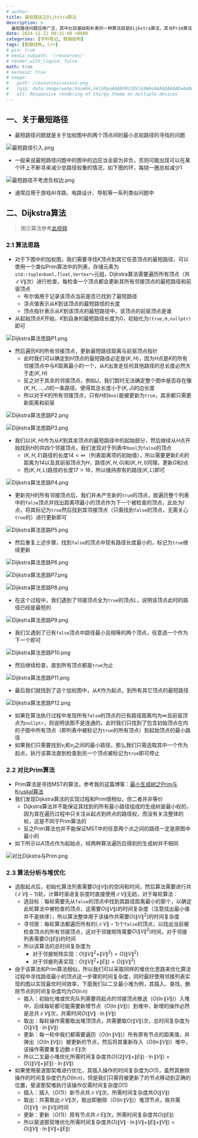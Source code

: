 ```yaml
---
# author:
title: 最短路径之Dijkstra算法
description: >-
  最短路径问题应用广泛，其中比较基础和朴素的一种算法就是Dijkstra算法，其与Prim算法形似但有本质的不同
date: 2024-11-22 00:21:00 +0800
categories: [学科笔记, 数据结构]
tags: [数据结构, C++]
# pin: true
# media_subpath: '/resources/'
# render_with_liquid: false
math: true
# mermaid: true
# image:
#   path: /resources/xxxxxx.png
#   lqip: data:image/webp;base64,UklGRpoAAABXRUJQVlA4WAoAAAAQAAAADwAABwAAQUxQSDIAAAARL0AmbZurmr57yyIiqE8oiG0bejIYEQTgqiDA9vqnsUSI6H+oAERp2HZ65qP/VIAWAFZQOCBCAAAA8AEAnQEqEAAIAAVAfCWkAALp8sF8rgRgAP7o9FDvMCkMde9PK7euH5M1m6VWoDXf2FkP3BqV0ZYbO6NA/VFIAAAA
#   alt: Responsive rendering of Chirpy theme on multiple devices
---
```


## 一、关于最短路径
- 最短路径问题就是关于加权图中的两个顶点间的最小总权路径的寻找的问题

![最短路径引入.png](/resources/数据结构/最短路径引入.png)

- 一般来说最短路径问题中的图中的边应当全部为非负，否则可能出现可以在某个环上不断寻来减少总路径权重的情况，如下图的环，每绕一圈总权减少$1$

![最短路径不考虑负权边.png](/resources/数据结构/最短路径不考虑负权边.png)

- 通常应用于游戏AI寻路、电路设计、导航等一系列类似问题中

## 二、Dijkstra算法

>图示算法参考[此视频](https://www.bilibili.com/video/BV1QESyYGE55/?share_source=copy_web&vd_source=5ef86699cafaaf10c5dc362759c73a7d)

### 2.1 算法思路
- 对于下图中的加权图，我们需要寻找$K$顶点到其它任意顶点的最短路径，可以使用一个类似Prim算法中的列表，存储元素为`std::tuple<bool,float,Vertex*>`元组，Dijkstra算法需要遍历所有顶点（共$\|V\|$次）进行检查，每检查一个顶点都会更新其所有邻接顶点的最短路径和前驱顶点
	- 布尔值用于记录该顶点当前是否已找到了最短路径
	- 浮点值表示从$K$到该顶点的最短路径的长度
	- 顶点指针表示从$K$到该顶点的最短路径中，该顶点的前驱顶点是谁
- 从起始顶点$K$开始，$K$到自身的最短路径长度为$0$，初始化为`(true,0,nullptr)`即可

![Dijkstra算法思路P1.png](/resources/数据结构/Dijkstra算法思路P1.png)

- 然后遍历$K$的所有邻接顶点，更新最短路径距离与前驱顶点指针
	- 此时我们可以确定到$H$顶点的最短路径必定是$(K,H)$，因为$H$点是$K$的所有邻接顶点中与$K$距离最小的一个，从$K$出发走任何其他路径的总长度必然大于走$(K,H)$
	- 反之对于其余的邻接顶点，例如$J$，我们暂时无法确定整个图中是否存在像$(K,H,...,J)$的一条路径，使得其总长度小于$(K,J)$的边长度
	- 所以对于$K$的所有邻接顶点，只有$H$的`bool`能被更新为`true`，其余都只需更新距离和前驱

![Dijkstra算法思路P2.png](/resources/数据结构/Dijkstra算法思路P2.png)

![Dijkstra算法思路P3.png](/resources/数据结构/Dijkstra算法思路P3.png)

- 我们以$(K,H)$作为从$K$到其余顶点的最短路径中的起始部分，然后继续从$H$点开始找到$H$的共四个邻接顶点，我们发现对于列表中`bool`为`false`的顶点
	- $(K,H,E)$路径的长度$14<\infty$（列表距离项的初始值），所以需要更新$E$点的距离为$14$以及其前驱顶点为$H$，路径$(K,H,G)$和$(K,H,I)$同理，更新$G$和$I$点
	- 而$(K,H,L)$路径的长度$17>16$，所以维持原有的路径$(K,L)$即可

![Dijkstra算法思路P4.png](/resources/数据结构/Dijkstra算法思路P4.png)

- 更新完$H$的所有邻接顶点后，我们并未产生新的`true`的顶点，故遍历整个列表中的`false`顶点并找出距离项最小的顶点作为下一个被检查的顶点，此处为$I$点，将其标记为`true`然后找到其邻接顶点（只需找到`false`的顶点，无需关心`true`的）进行更新即可

![Dijkstra算法思路P5.png](/resources/数据结构/Dijkstra算法思路P5.png)

- 然后重复上述步骤，找到`false`的顶点中现有路径长度最小的，标记为`true`继续更新

![Dijkstra算法思路P6.png](/resources/数据结构/Dijkstra算法思路P6.png)

![Dijkstra算法思路P7.png](/resources/数据结构/Dijkstra算法思路P7.png)

![Dijkstra算法思路P8.png](/resources/数据结构/Dijkstra算法思路P8.png)

- 在这个过程中，我们遇到了邻接顶点全为`true`的顶点$L$，说明该顶点此时的路径已经是最短的

![Dijkstra算法思路P9.png](/resources/数据结构/Dijkstra算法思路P9.png)

- 我们又遇到了已有`false`顶点中路径最小且相等的两个顶点，任意选一个作为下一个即可

![Dijkstra算法思路P10.png](/resources/数据结构/Dijkstra算法思路P10.png)

- 然后继续检查，直到所有顶点都是`true`为止

![Dijkstra算法思路P11.png](/resources/数据结构/Dijkstra算法思路P11.png)

- 最后我们就找到了这个加权图中，从$K$作为起点，到所有其它顶点的最短路径

![Dijkstra算法思路P12.png](/resources/数据结构/Dijkstra算法思路P12.png)

- 如果在算法执行过程中发现所有`false`的顶点的已有路径距离均为$\infty$且前驱顶点为`nullptr`，则说明该图不是连通的，此时我们只找到了包含初始顶点在内的子图中所有顶点（即列表中被标记为`true`的所有顶点）到起始顶点的最小路径
- 如果我们只需要找到$v_i$和$v_j$之间的最小路径，那么我们只需选取其中一个作为起点，执行该算法直到检查到另一个顶点被标记为`true`即可停止

### 2.2 对比Prim算法
- Prim算法是寻找MST的算法，参考我的这篇博客：[最小生成树之Prim与Kruskal算法](https://whythz.github.io/%E6%9C%80%E5%B0%8F%E7%94%9F%E6%88%90%E6%A0%91%E4%B9%8BPrim%E4%B8%8EKruskal%E7%AE%97%E6%B3%95/)
- 我们发现Dijkstra算法的实现过程和Prim很相似，但二者并非等价
	- Dijkstra算法并不能保证其找到的所有最小路径组成的生成树是最小权的，因为其在遍历过程中只关注从起点到终点的路径权，而没有关注整体的权，这是不同于Prim算法的
	- 反之Prim算法也并不能保证MST中的任意两个点之间的路径一定是原图中最小的
- 如下所示以$A$顶点作为起始点，经两种算法遍历后得到的生成树并不相同

![对比Dijkstra与Prim.png](/resources/数据结构/对比Dijkstra与Prim.png)

### 2.3 算法分析与堆优化
- 选取起点后，初始化算法列表需要$O(\|V\|)$的空间和时间，然后算法需要进行共$(\|V\|-1)$轮，计算时渐进复杂度时直接使用$\|V\|$无妨，对于每轮算法：
	- 选目标：每轮需要先从`false`的顶点中找到其路径距离最小的那个，以确定此轮算法中被检查的顶点，这需要$O(\|V\|)$的时间复杂度（注意找出最小值并不是排序），所以算法整体用于该操作共需要$O(\|V\|^2)$的时间复杂度
	- 寻邻居：每轮算法都遍历所有的$(\|V\|-1)$个`false`的顶点，以找出当前被检查顶点的所有邻接顶点，这对于邻接矩阵需要$O(\|V\|^2)$时间，对于邻接列表需要$O(\|E\|)$的时间
	- 所以该算法的总时间复杂度为
		- 对于邻接矩阵实现：$O(\|V\|^2+\|V\|^2)=O(\|V\|^2)$
		- 对于邻接列表实现：$O(\|V\|^2+\|E\|)=O(\|V\|^2)$
- 由于该算法和Prim算法相似，所以我们可以采取同样的堆优化思路来优化算法过程中寻找路径最小的顶点这一步骤的时间复杂度，同时最好使用邻接列表实现的图以实现最优时间效率，下面我们以二叉最小堆为例，其插入、查找、删除节点的时间复杂度均为$O(\ln{n})$
	- 插入：初始化堆或优先队列需要将起点的邻接顶点推送（$O(\ln{\|V\|})$）入堆中，后续每轮都可能需要新增节点（$O(\ln{\|V\|})$）到堆中，新增的操作必然是总共$\|V\|$次，共需时间$O(\|V\|\cdot\ln{\|V\|})$
	- 取出：每轮操作需要取出堆顶顶点，共需要取$O(\|V\|)$次，总时间复杂度为$O(\|V\|\cdot\ln{\|V\|})$
	- 更新：每一轮中我们都需要遍历（$O(\ln{\|V\|})$）所有原有节点的距离值，并弹出（$O(\ln{\|V\|})$）被更新的节点，然后将其重新存入（$O(\ln{\|V\|})$）堆中，该操作需要重复边数$\|E\|$次
	- 所以二叉最小堆优化所需时间复杂度共$O((2\|V\|+\|E\|)\cdot\ln{\|V\|})=O((\|V\|+\|E\|)\cdot\ln{\|V\|})$
- 如果使用斐波那契堆进行优化，其插入操作的时间复杂度为$O(1)$，虽然其删除操作的时间复杂度仍为$O(\ln{n})$，但是我们只需将被更新了的节点移动到正确的位置，斐波那契堆执行该操作仅需时间复杂度$O(1)$
	- 插入：插入（$O(1)$）新节点共$\|V\|$次，所需时间复杂度共$O(\|V\|)$
	- 取出：共需取出$\|V\|$次，取出即删除（$O(\ln{\|V\|})$）堆顶节点，故共需$O(\|V\|\cdot\ln{\|V\|})$时间
	- 更新：更新（$O(1)$）原有节点共$\|E\|$次，所需时间复杂度共$O(\|E\|)$
	- 所以斐波那契堆优化所需时间复杂度共$O(\|V\|\cdot\ln{\|V\|}+\|E\|+\|V\|)=O(\|V\|\cdot\ln{\|V\|}+\|E\|)$